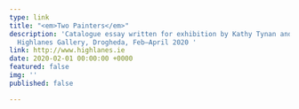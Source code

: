 ```yaml
---
type: link
title: "<em>Two Painters</em>"
description: 'Catalogue essay written for exhibition by Kathy Tynan and Andrew Vickery,
  Highlanes Gallery, Drogheda, Feb–April 2020 '
link: http://www.highlanes.ie
date: 2020-02-01 00:00:00 +0000
featured: false
img: ''
published: false

---
```

